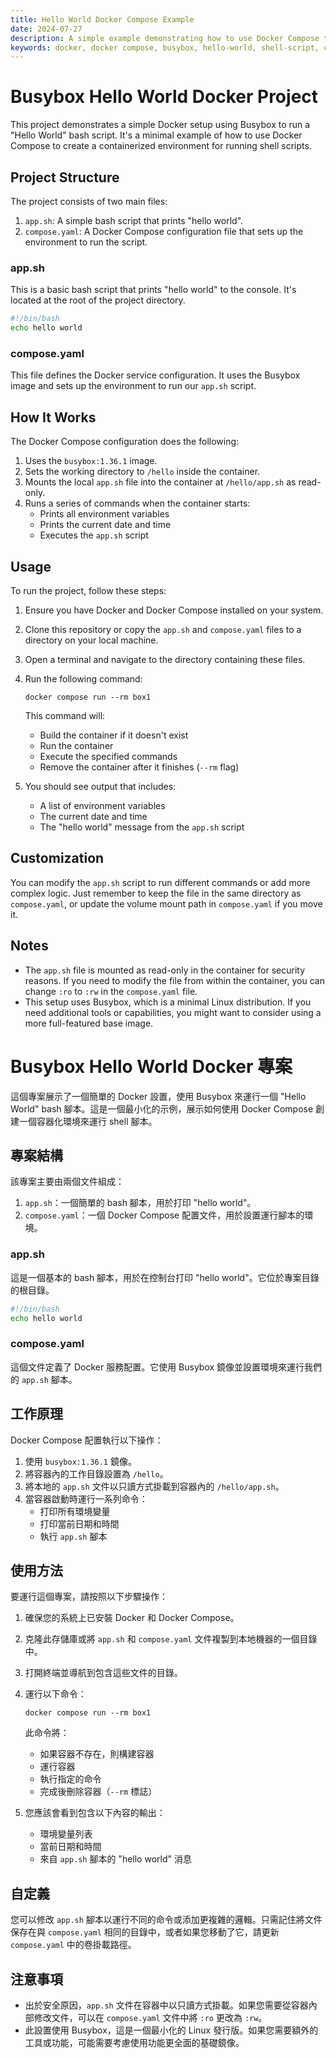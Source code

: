 ```yaml
---
title: Hello World Docker Compose Example
date: 2024-07-27
description: A simple example demonstrating how to use Docker Compose to run a "hello world" script within a Busybox container.
keywords: docker, docker compose, busybox, hello-world, shell-script, containerization
---
```


# Busybox Hello World Docker Project

This project demonstrates a simple Docker setup using Busybox to run a "Hello World" bash script. It's a minimal example of how to use Docker Compose to create a containerized environment for running shell scripts.

## Project Structure

The project consists of two main files:

1. `app.sh`: A simple bash script that prints "hello world".
2. `compose.yaml`: A Docker Compose configuration file that sets up the environment to run the script.

### app.sh

This is a basic bash script that prints "hello world" to the console. It's located at the root of the project directory.

```sh
#!/bin/bash
echo hello world
```

### compose.yaml

This file defines the Docker service configuration. It uses the Busybox image and sets up the environment to run our `app.sh` script.

## How It Works

The Docker Compose configuration does the following:

1. Uses the `busybox:1.36.1` image.
2. Sets the working directory to `/hello` inside the container.
3. Mounts the local `app.sh` file into the container at `/hello/app.sh` as read-only.
4. Runs a series of commands when the container starts:
   - Prints all environment variables
   - Prints the current date and time
   - Executes the `app.sh` script

## Usage

To run the project, follow these steps:

1. Ensure you have Docker and Docker Compose installed on your system.
2. Clone this repository or copy the `app.sh` and `compose.yaml` files to a directory on your local machine.
3. Open a terminal and navigate to the directory containing these files.
4. Run the following command:

   ```
   docker compose run --rm box1
   ```

   This command will:
   - Build the container if it doesn't exist
   - Run the container
   - Execute the specified commands
   - Remove the container after it finishes (`--rm` flag)

5. You should see output that includes:
   - A list of environment variables
   - The current date and time
   - The "hello world" message from the `app.sh` script

## Customization

You can modify the `app.sh` script to run different commands or add more complex logic. Just remember to keep the file in the same directory as `compose.yaml`, or update the volume mount path in `compose.yaml` if you move it.

## Notes

- The `app.sh` file is mounted as read-only in the container for security reasons. If you need to modify the file from within the container, you can change `:ro` to `:rw` in the `compose.yaml` file.
- This setup uses Busybox, which is a minimal Linux distribution. If you need additional tools or capabilities, you might want to consider using a more full-featured base image.

# Busybox Hello World Docker 專案

這個專案展示了一個簡單的 Docker 設置，使用 Busybox 來運行一個 "Hello World" bash 腳本。這是一個最小化的示例，展示如何使用 Docker Compose 創建一個容器化環境來運行 shell 腳本。

## 專案結構

該專案主要由兩個文件組成：

1. `app.sh`：一個簡單的 bash 腳本，用於打印 "hello world"。
2. `compose.yaml`：一個 Docker Compose 配置文件，用於設置運行腳本的環境。

### app.sh

這是一個基本的 bash 腳本，用於在控制台打印 "hello world"。它位於專案目錄的根目錄。

```sh
#!/bin/bash
echo hello world
```

### compose.yaml

這個文件定義了 Docker 服務配置。它使用 Busybox 鏡像並設置環境來運行我們的 `app.sh` 腳本。

## 工作原理

Docker Compose 配置執行以下操作：

1. 使用 `busybox:1.36.1` 鏡像。
2. 將容器內的工作目錄設置為 `/hello`。
3. 將本地的 `app.sh` 文件以只讀方式掛載到容器內的 `/hello/app.sh`。
4. 當容器啟動時運行一系列命令：
   - 打印所有環境變量
   - 打印當前日期和時間
   - 執行 `app.sh` 腳本

## 使用方法

要運行這個專案，請按照以下步驟操作：

1. 確保您的系統上已安裝 Docker 和 Docker Compose。
2. 克隆此存儲庫或將 `app.sh` 和 `compose.yaml` 文件複製到本地機器的一個目錄中。
3. 打開終端並導航到包含這些文件的目錄。
4. 運行以下命令：

   ```
   docker compose run --rm box1
   ```

   此命令將：
   - 如果容器不存在，則構建容器
   - 運行容器
   - 執行指定的命令
   - 完成後刪除容器（`--rm` 標誌）

5. 您應該會看到包含以下內容的輸出：
   - 環境變量列表
   - 當前日期和時間
   - 來自 `app.sh` 腳本的 "hello world" 消息

## 自定義

您可以修改 `app.sh` 腳本以運行不同的命令或添加更複雜的邏輯。只需記住將文件保存在與 `compose.yaml` 相同的目錄中，或者如果您移動了它，請更新 `compose.yaml` 中的卷掛載路徑。

## 注意事項

- 出於安全原因，`app.sh` 文件在容器中以只讀方式掛載。如果您需要從容器內部修改文件，可以在 `compose.yaml` 文件中將 `:ro` 更改為 `:rw`。
- 此設置使用 Busybox，這是一個最小化的 Linux 發行版。如果您需要額外的工具或功能，可能需要考慮使用功能更全面的基礎鏡像。